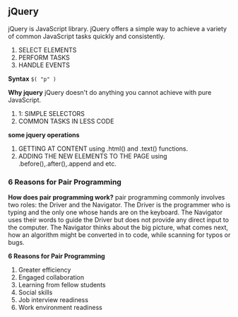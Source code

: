 ## jQuery
jQuery is JavaScript library.
jQuery offers a simple way to achieve a variety of common
JavaScript tasks quickly and consistently.
1. SELECT ELEMENTS
2. PERFORM TASKS
3. HANDLE EVENTS

**Syntax**
`$( "p" )`

**Why jquery**
jQuery doesn't do anything you cannot achieve with pure JavaScript.
1. 1: SIMPLE SELECTORS
2. COMMON TASKS IN LESS CODE

**some jquery operations**
1. GETTING AT CONTENT
using .html() and .text() functions.
2. ADDING THE NEW ELEMENTS TO THE PAGE
using .before(),.after(),.append and etc.

### 6 Reasons for Pair Programming
**How does pair programming work?**
pair programming commonly involves two roles: the Driver and the Navigator. The Driver is the programmer who is typing and the only one whose hands are on the keyboard. The Navigator uses their words to guide the Driver but does not provide any direct input to the computer. The Navigator thinks about the big picture, what comes next, how an algorithm might be converted in to code, while scanning for typos or bugs. 

**6 Reasons for Pair Programming**
1. Greater efficiency
2. Engaged collaboration
3. Learning from fellow students
4. Social skills
5. Job interview readiness
6. Work environment readiness
